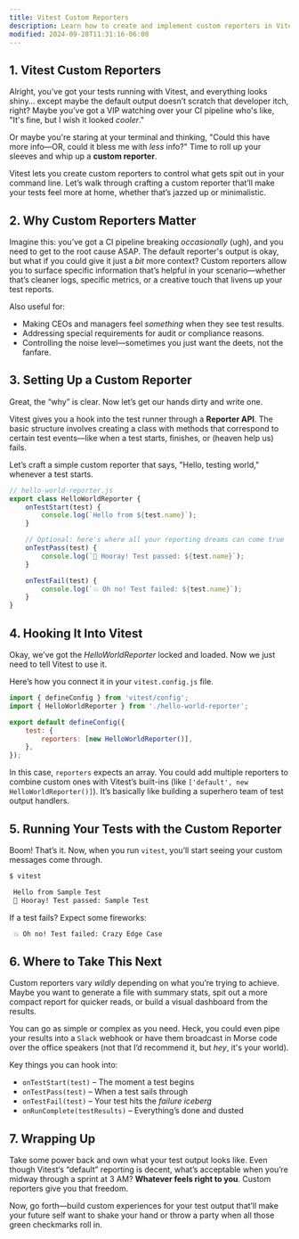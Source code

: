 ```yaml
---
title: Vitest Custom Reporters
description: Learn how to create and implement custom reporters in Vitest.
modified: 2024-09-28T11:31:16-06:00
---
```


## 1. Vitest Custom Reporters

Alright, you’ve got your tests running with Vitest, and everything looks shiny… except maybe the default output doesn’t scratch that developer itch, right? Maybe you’ve got a VIP watching over your CI pipeline who's like, "It's fine, but I wish it looked *cooler*."

Or maybe you're staring at your terminal and thinking, "Could this have more info—OR, could it bless me with *less* info?" Time to roll up your sleeves and whip up a **custom reporter**.

Vitest lets you create custom reporters to control what gets spit out in your command line. Let’s walk through crafting a custom reporter that’ll make your tests feel more at home, whether that’s jazzed up or minimalistic.

## 2. Why Custom Reporters Matter

Imagine this: you’ve got a CI pipeline breaking *occasionally* (ugh), and you need to get to the root cause ASAP. The default reporter's output is okay, but what if you could give it just a *bit* more context? Custom reporters allow you to surface specific information that’s helpful in your scenario—whether that’s cleaner logs, specific metrics, or a creative touch that livens up your test reports.

Also useful for:

- Making CEOs and managers feel *something* when they see test results.
- Addressing special requirements for audit or compliance reasons.
- Controlling the noise level—sometimes you just want the deets, not the fanfare.

## 3. Setting Up a Custom Reporter

Great, the “why” is clear. Now let’s get our hands dirty and write one.

Vitest gives you a hook into the test runner through a **Reporter API**. The basic structure involves creating a class with methods that correspond to certain test events—like when a test starts, finishes, or (heaven help us) fails.

Let’s craft a simple custom reporter that says, "Hello, testing world," whenever a test starts.

```js
// hello-world-reporter.js
export class HelloWorldReporter {
	onTestStart(test) {
		console.log(`Hello from ${test.name}`);
	}

	// Optional: here's where all your reporting dreams can come true
	onTestPass(test) {
		console.log(`🎉 Hooray! Test passed: ${test.name}`);
	}

	onTestFail(test) {
		console.log(`💥 Oh no! Test failed: ${test.name}`);
	}
}
```

## 4. Hooking It Into Vitest

Okay, we’ve got the *HelloWorldReporter* locked and loaded. Now we just need to tell Vitest to use it.

Here’s how you connect it in your `vitest.config.js` file.

```js
import { defineConfig } from 'vitest/config';
import { HelloWorldReporter } from './hello-world-reporter';

export default defineConfig({
	test: {
		reporters: [new HelloWorldReporter()],
	},
});
```

In this case, `reporters` expects an array. You could add multiple reporters to combine custom ones with Vitest’s built-ins (like `['default', new HelloWorldReporter()]`). It’s basically like building a superhero team of test output handlers.

## 5. Running Your Tests with the Custom Reporter

Boom! That’s it. Now, when you run `vitest`, you’ll start seeing your custom messages come through.

```bash
$ vitest

 Hello from Sample Test
 🎉 Hooray! Test passed: Sample Test
```

If a test fails? Expect some fireworks:

```bash
 💥 Oh no! Test failed: Crazy Edge Case
```

## 6. Where to Take This Next

Custom reporters vary *wildly* depending on what you’re trying to achieve. Maybe you want to generate a file with summary stats, spit out a more compact report for quicker reads, or build a visual dashboard from the results.

You can go as simple or complex as you need. Heck, you could even pipe your results into a `Slack` webhook or have them broadcast in Morse code over the office speakers (not that I’d recommend it, but *hey*, it's your world).

Key things you can hook into:

- `onTestStart(test)` – The moment a test begins
- `onTestPass(test)` – When a test sails through
- `onTestFail(test)` – Your test hits the *failure iceberg*
- `onRunComplete(testResults)` – Everything’s done and dusted

## 7. Wrapping Up

Take some power back and own what your test output looks like. Even though Vitest‘s “default” reporting is decent, what’s acceptable when you’re midway through a sprint at 3 AM? **Whatever feels right to you**. Custom reporters give you that freedom.

Now, go forth—build custom experiences for your test output that’ll make your future self want to shake your hand or throw a party when all those green checkmarks roll in.
